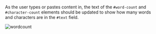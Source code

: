 As the user types or pastes content in, the text of the `#word-count` and `#character-count` elements should be updated to show how many words and characters are in the `#text` field.

![wordcount](https://user-images.githubusercontent.com/44428775/96613660-83ac4e00-12ff-11eb-9478-c83506f07dee.gif)